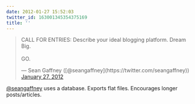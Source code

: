 ```yaml
---
date: 2012-01-27 15:52:03
twitter_id: 163001345354375169
title: ''
---
```


<blockquote class="twitter-tweet"><p lang="en" dir="ltr">CALL FOR ENTRIES: Describe your ideal blogging platform. Dream Big.<br><br>GO.</p>&mdash; Sean Gaffney ([@seangaffney](https://twitter.com/seangaffney)) <a href="https://twitter.com/seangaffney/status/162987743394271232?ref_src=twsrc%5Etfw">January 27, 2012</a></blockquote>
<script async src="https://platform.twitter.com/widgets.js" charset="utf-8"></script>

[@seangaffney](https://twitter.com/seangaffney) uses a database. Exports flat files. Encourages longer posts/articles.
